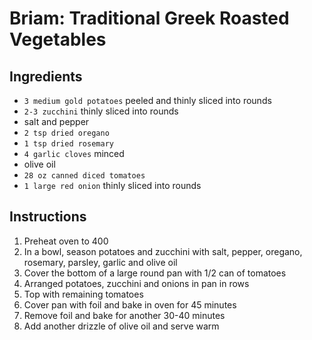 # Briam: Traditional Greek Roasted Vegetables

## Ingredients

- `3 medium gold potatoes` peeled and thinly sliced into rounds
- `2-3 zucchini` thinly sliced into rounds
- salt and pepper
- `2 tsp dried oregano`
- `1 tsp dried rosemary`
- `4 garlic cloves` minced
- olive oil
- `28 oz canned diced tomatoes`
- `1 large red onion` thinly sliced into rounds

## Instructions

1. Preheat oven to 400
1. In a bowl, season potatoes and zucchini with salt, pepper, oregano, rosemary, parsley, garlic and olive oil
1. Cover the bottom of a large round pan with 1/2 can of tomatoes
1. Arranged potatoes, zucchini and onions in pan in rows
1. Top with remaining tomatoes
1. Cover pan with foil and bake in oven for 45 minutes
1. Remove foil and bake for another 30-40 minutes
1. Add another drizzle of olive oil and serve warm